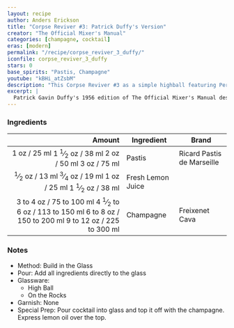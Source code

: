 ```yaml
---
layout: recipe
author: Anders Erickson
title: "Corpse Reviver #3: Patrick Duffy's Version"
creator: "The Official Mixer's Manual"
categories: [champagne, cocktail]
eras: [modern]
permalink: "/recipe/corpse_reviver_3_duffy/"
iconfile: corpse_reviver_3_duffy
stars: 0
base_spirits: "Pastis, Champagne"
youtube: "kBHi_atZsbM"
description: "This Corpse Reviver #3 as a simple highball featuring Pernod, lemon juice, and Champagne."
excerpt: |
  Patrick Gavin Duffy's 1956 edition of The Official Mixer's Manual describes the Corpse Reviver #3 as a simple highball featuring Pernod, lemon juice, and Champagne. Unlike other Corpse Reviver variations, this version emphasizes the anise flavor of Pernod and functions as a sparkling &#34;pick-me-up&#34; rather than a spirit-forward cocktail.
---
```


### Ingredients

|    Amount | Ingredient        | Brand                      |
| --------: | ----------------- | -------------------------- |
|      <span class="onex active">1 oz  / 25 ml</span> <span class="onehalfx">1 <sup>1</sup>&frasl;<sub>2</sub> oz  / 38 ml</span> <span class="twox">2 oz  / 50 ml</span> <span class="threex">3 oz  / 75 ml</span>| Pastis            | Ricard Pastis de Marseille |
|    <span class="onex active"> <sup>1</sup>&frasl;<sub>2</sub> oz  / 13 ml</span> <span class="onehalfx"> <sup>3</sup>&frasl;<sub>4</sub> oz  / 19 ml</span> <span class="twox">1 oz  / 25 ml</span> <span class="threex">1 <sup>1</sup>&frasl;<sub>2</sub> oz  / 38 ml</span>| Fresh Lemon Juice |
| <span class="onex active">3 to 4 oz  / 75 to 100 ml</span> <span class="onehalfx">4 <sup>1</sup>&frasl;<sub>2</sub> to 6 oz  / 113 to 150 ml</span> <span class="twox">6 to 8 oz  / 150 to 200 ml</span> <span class="threex">9 to 12 oz  / 225 to 300 ml</span>| Champagne         | Freixenet Cava             |

### Notes

- Method: Build in the Glass
- Pour: Add all ingredients directly to the glass
- Glassware:
  - High Ball
  - On the Rocks
- Garnish: None
- Special Prep: Pour cocktail into glass and top it off with the champagne. Express lemon oil over the top.

    
<script type="application/ld+json">
{
  "@context": "https://schema.org",
  "@type": "Recipe",
  "author": {
    "@type": "Person",
    "name": "{{ page.author }}"
    },
  "image": "{%- for page in page.categories limit: 1 %}{% assign cat = site.data.categories | where: "slug", page | first %}{{ site.url }}{{ site.baseurl}}/assets/images/category_{{cat.slug}}.svg{% endfor -%}",
  "description": "{{ page.excerpt | strip_html | replace: '"', "'" }}",
  "recipeIngredient": [
  " 1 oz Pastis ",
  " 0.5 oz Fresh Lemon Juice",
  "3 to 4 oz Champagne"
    ],
  "name": "{{ page.title }}",
  "recipeInstructions": [
    {
      "@type": "HowToStep",
      "text": "- Method: Build in the Glass"
    },
    {
      "@type": "HowToStep",
      "text": "- Pour: Add all ingredients directly to the glass"
    },
    {
      "@type": "HowToStep",
      "text": "- Glassware:"
    },
    {
      "@type": "HowToStep",
      "text": "  - High Ball"
    },
    {
      "@type": "HowToStep",
      "text": "  - On the Rocks"
    },
    {
      "@type": "HowToStep",
      "text": "- Garnish: None"
    },
    {
      "@type": "HowToStep",
      "text": "- Special Prep: Pour cocktail into glass and top it off with the champagne. Express lemon oil over the top."
    }
    ],
  "recipeYield": "1 cocktail",
  "recipeCategory": "cocktail",
  {% if page.stars and site.data.ratings[page.iconfile].ratings -%}"aggregateRating": {
   "@type": "AggregateRating",
   "ratingValue": "{%- include stars_metadata.html %}",
   "bestRating": "5",
   "reviewCount": "2"},{%- endif %}
  "recipeCuisine": "global",
  "prepTime": "PT20M",
  "cookTime": "PT15S",
  "keywords": "{{ page.title }}, cocktail, {{ page.eras }}, {%- include category_metadata.html -%}, {%- include spirits_metadata.html -%}"
}
</script>

    